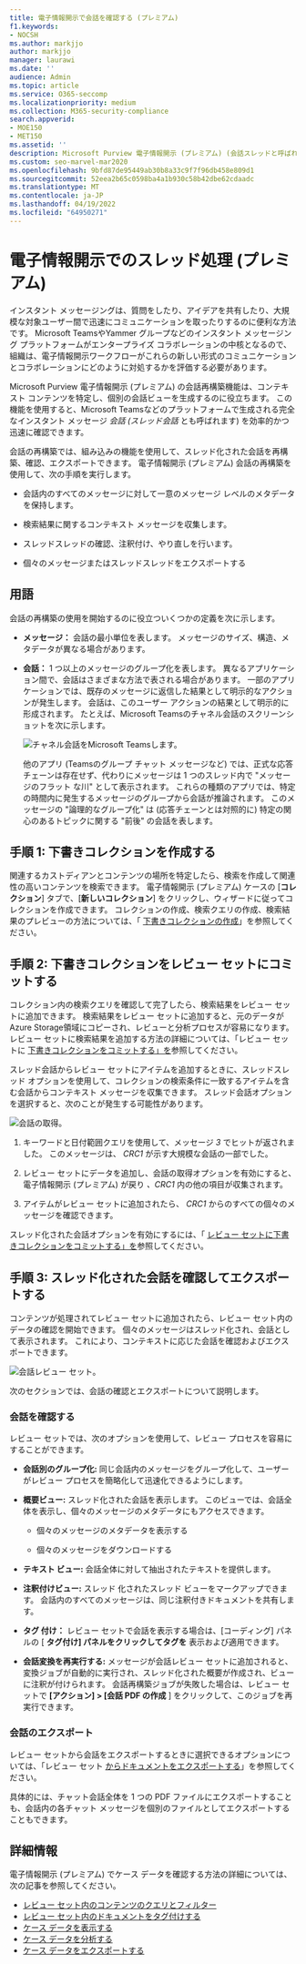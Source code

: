 ```yaml
---
title: 電子情報開示で会話を確認する (プレミアム)
f1.keywords:
- NOCSH
ms.author: markjjo
author: markjjo
manager: laurawi
ms.date: ''
audience: Admin
ms.topic: article
ms.service: O365-seccomp
ms.localizationpriority: medium
ms.collection: M365-security-compliance
search.appverid:
- MOE150
- MET150
ms.assetid: ''
description: Microsoft Purview 電子情報開示 (プレミアム) (会話スレッドと呼ばれる) の会話再構築機能について説明します。この機能を使用して、Microsoft Teams グループとYammer グループでチャット会話を再構築、確認、エクスポートします。
ms.custom: seo-marvel-mar2020
ms.openlocfilehash: 9bfd87de95449ab30b8a33c9f7f96db458e809d1
ms.sourcegitcommit: 52eea2b65c0598ba4a1b930c58b42dbe62cdaadc
ms.translationtype: MT
ms.contentlocale: ja-JP
ms.lasthandoff: 04/19/2022
ms.locfileid: "64950271"
---
```

# <a name="conversation-threading-in-ediscovery-premium"></a>電子情報開示でのスレッド処理 (プレミアム)

インスタント メッセージングは、質問をしたり、アイデアを共有したり、大規模な対象ユーザー間で迅速にコミュニケーションを取ったりするのに便利な方法です。 Microsoft TeamsやYammer グループなどのインスタント メッセージング プラットフォームがエンタープライズ コラボレーションの中核となるので、組織は、電子情報開示ワークフローがこれらの新しい形式のコミュニケーションとコラボレーションにどのように対処するかを評価する必要があります。

Microsoft Purview 電子情報開示 (プレミアム) の会話再構築機能は、コンテキスト コンテンツを特定し、個別の会話ビューを生成するのに役立ちます。 この機能を使用すると、Microsoft Teamsなどのプラットフォームで生成される完全なインスタント メッセージ *会話 (スレッド会話* とも呼ばれます) を効率的かつ迅速に確認できます。

会話の再構築では、組み込みの機能を使用して、スレッド化された会話を再構築、確認、エクスポートできます。 電子情報開示 (プレミアム) 会話の再構築を使用して、次の手順を実行します。

- 会話内のすべてのメッセージに対して一意のメッセージ レベルのメタデータを保持します。

- 検索結果に関するコンテキスト メッセージを収集します。

- スレッドスレッドの確認、注釈付け、やり直しを行います。

- 個々のメッセージまたはスレッドスレッドをエクスポートする

## <a name="terminology"></a>用語

会話の再構築の使用を開始するのに役立ついくつかの定義を次に示します。

- **メッセージ：** 会話の最小単位を表します。 メッセージのサイズ、構造、メタデータが異なる場合があります。

- **会話：** 1 つ以上のメッセージのグループ化を表します。 異なるアプリケーション間で、会話はさまざまな方法で表される場合があります。 一部のアプリケーションでは、既存のメッセージに返信した結果として明示的なアクションが発生します。 会話は、このユーザー アクションの結果として明示的に形成されます。 たとえば、Microsoft Teamsのチャネル会話のスクリーンショットを次に示します。

   ![チャネル会話をMicrosoft Teamsします。](../media/threadedchat.png)

   他のアプリ (Teamsのグループ チャット メッセージなど) では、正式な応答チェーンは存在せず、代わりにメッセージは 1 つのスレッド内で "メッセージのフラット な川" として表示されます。 これらの種類のアプリでは、特定の時間内に発生するメッセージのグループから会話が推論されます。 このメッセージの "論理的なグループ化" は (応答チェーンとは対照的に) 特定の関心のあるトピックに関する "前後" の会話を表します。

## <a name="step-1-create-a-draft-collection"></a>手順 1: 下書きコレクションを作成する

関連するカストディアンとコンテンツの場所を特定したら、検索を作成して関連性の高いコンテンツを検索できます。 電子情報開示 (プレミアム) ケースの [**コレクション**] タブで、[**新しいコレクション**] をクリックし、ウィザードに従ってコレクションを作成できます。 コレクションの作成、検索クエリの作成、検索結果のプレビューの方法については、「 [下書きコレクションの作成](create-draft-collection.md)」を参照してください。

## <a name="step-2-commit-a-draft-collection-to-a-review-set"></a>手順 2: 下書きコレクションをレビュー セットにコミットする

コレクション内の検索クエリを確認して完了したら、検索結果をレビュー セットに追加できます。 検索結果をレビュー セットに追加すると、元のデータがAzure Storage領域にコピーされ、レビューと分析プロセスが容易になります。 レビュー セットに検索結果を追加する方法の詳細については、「レビュー セットに [下書きコレクションをコミットする」を](commit-draft-collection.md)参照してください。

スレッド会話からレビュー セットにアイテムを追加するときに、スレッドスレッド オプションを使用して、コレクションの検索条件に一致するアイテムを含む会話からコンテキスト メッセージを収集できます。 スレッド会話オプションを選択すると、次のことが発生する可能性があります。

  ![会話の取得。](../media/messagesandconversations.png)

1. キーワードと日付範囲クエリを使用して、メッセージ *3* でヒットが返されました。 このメッセージは、 *CRC1* が示す大規模な会話の一部でした。

2. レビュー セットにデータを追加し、会話の取得オプションを有効にすると、電子情報開示 (プレミアム) が戻り *、CRC1* 内の他の項目が収集されます。

3. アイテムがレビュー セットに追加されたら、 *CRC1* からのすべての個々のメッセージを確認できます。

スレッド化された会話オプションを有効にするには、「 [レビュー セットに下書きコレクションをコミットする」を](commit-draft-collection.md#commit-a-draft-collection-to-a-review-set)参照してください。

## <a name="step-3-review-and-export-threaded-conversations"></a>手順 3: スレッド化された会話を確認してエクスポートする

コンテンツが処理されてレビュー セットに追加されたら、レビュー セット内のデータの確認を開始できます。 個々のメッセージはスレッド化され、会話として表示されます。 これにより、コンテキストに応じた会話を確認およびエクスポートできます。

  ![会話レビュー セット。](../media/ConversationRSOptions.PNG)

次のセクションでは、会話の確認とエクスポートについて説明します。

### <a name="reviewing-conversations"></a>会話を確認する

レビュー セットでは、次のオプションを使用して、レビュー プロセスを容易にすることができます。

- **会話別のグループ化:** 同じ会話内のメッセージをグループ化して、ユーザーがレビュー プロセスを簡略化して迅速化できるようにします。

- **概要ビュー:** スレッド化された会話を表示します。 このビューでは、会話全体を表示し、個々のメッセージのメタデータにもアクセスできます。

   - 個々のメッセージのメタデータを表示する

   - 個々のメッセージをダウンロードする

- **テキスト ビュー:** 会話全体に対して抽出されたテキストを提供します。

- **注釈付けビュー:** スレッド 化されたスレッド ビューをマークアップできます。 会話内のすべてのメッセージは、同じ注釈付きドキュメントを共有します。

- **タグ 付け：** レビュー セットで会話を表示する場合は、[コーディング] パネルの [ **タグ付け] パネルをクリックしてタグを** 表示および適用できます。

- **会話変換を再実行する:** メッセージが会話レビュー セットに追加されると、変換ジョブが自動的に実行され、スレッド化された概要が作成され、ビューに注釈が付けられます。 会話再構築ジョブが失敗した場合は、レビュー セットで **[アクション] > [会話 PDF の作成** ] をクリックして、このジョブを再実行できます。

### <a name="exporting-conversations"></a>会話のエクスポート

レビュー セットから会話をエクスポートするときに選択できるオプションについては、「レビュー セット [からドキュメントをエクスポートする](export-documents-from-review-set.md#export-options)」を参照してください。

具体的には、チャット会話全体を 1 つの PDF ファイルにエクスポートすることも、会話内の各チャット メッセージを個別のファイルとしてエクスポートすることもできます。

## <a name="more-information"></a>詳細情報

電子情報開示 (プレミアム) でケース データを確認する方法の詳細については、次の記事を参照してください。

- [レビュー セット内のコンテンツのクエリとフィルター](review-set-search.md)
- [レビュー セット内のドキュメントをタグ付けする](tagging-documents.md)
- [ケース データを表示する](view-documents-in-review-set.md)
- [ケース データを分析する](analyzing-data-in-review-set.md)
- [ケース データをエクスポートする](exporting-data-ediscover20.md)

